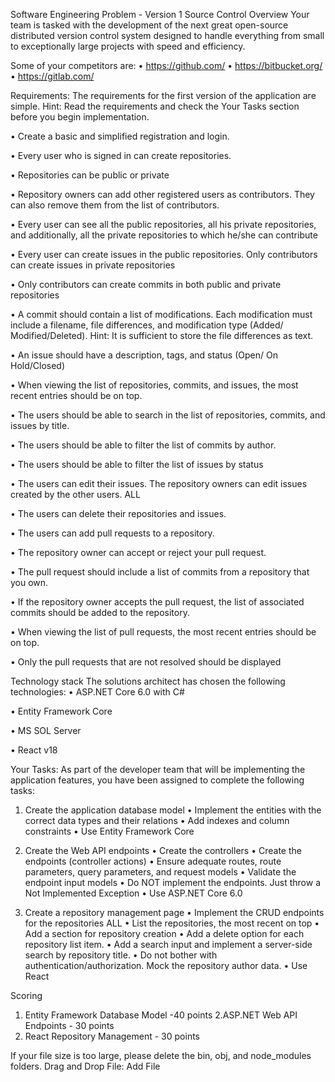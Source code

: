Software Engineering Problem - Version 1
Source Control Overview
Your team is tasked with the development of the next great open-source distributed version control system designed to handle everything from small to exceptionally large projects with speed and efficiency.

Some of your competitors are:
• https://github.com/
• https://bitbucket.org/
• https://gitlab.com/

Requirements:
The requirements for the first version of the application are simple. 
Hint: Read the requirements and check the Your Tasks section before you begin implementation.

• Create a basic and simplified registration and login.

• Every user who is signed in can create repositories.

• Repositories can be public or private

• Repository owners can add other registered users as contributors. They can also remove them from the list of contributors.

• Every user can see all the public repositories, all his private repositories, and additionally, all the private repositories to which he/she can  contribute

• Every user can create issues in the public repositories. Only contributors can create issues in private repositories

• Only contributors can create commits in both public and private repositories

• A commit should contain a list of modifications. Each modification must include a filename, file differences, and modification type (Added/ Modified/Deleted). Hint: It is sufficient to store the file differences as text.

• An issue should have a description, tags, and status (Open/ On Hold/Closed)

• When viewing the list of repositories, commits, and issues, the most recent entries should be on top.

• The users should be able to search in the list of repositories, commits, and issues by title. 

• The users should be able to filter the list of commits by author.

• The users should be able to filter the list of issues by status

• The users can edit their issues. The repository owners can edit issues created by the other users.
ALL

• The users can delete their repositories and issues.

• The users can add pull requests to a repository.

• The repository owner can accept or reject your pull request.

• The pull request should include a list of commits from a repository that you own.

• If the repository owner accepts the pull request, the list of associated commits should be added to the repository.

• When viewing the list of pull requests, the most recent entries should be on top.

• Only the pull requests that are not resolved should be displayed


Technology stack
The solutions architect has chosen the following technologies:
• ASP.NET Core 6.0 with C#

• Entity Framework Core

• MS SOL Server

• React v18


Your Tasks:
As part of the developer team that will be implementing the application features, you have been assigned to complete the following tasks:
1. Create the application database model
• Implement the entities with the correct data types and their relations
• Add indexes and column constraints
• Use Entity Framework Core

2. Create the Web API endpoints
• Create the controllers
• Create the endpoints (controller actions)
• Ensure adequate routes, route parameters, query parameters, and request models
• Validate the endpoint input models
• Do NOT implement the endpoints. Just throw a Not Implemented Exception
• Use ASP.NET Core 6.0

3. Create a repository management page
• Implement the CRUD endpoints for the repositories
ALL
• List the repositories, the most recent on top
• Add a section for repository creation
• Add a delete option for each repository list item.
• Add a search input and implement a server-side search by repository title.
• Do not bother with authentication/authorization. Mock the repository author data.
• Use React

Scoring
1. Entity Framework Database Model -40 points
2.ASP.NET Web API Endpoints - 30 points
3. React Repository Management - 30 points

If your file size is too large, please delete the bin, obj, and node_modules folders.
Drag and Drop File:
Add File
